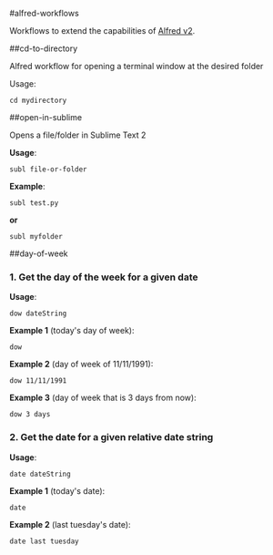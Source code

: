 #alfred-workflows

Workflows to extend the capabilities of [Alfred v2](http://www.alfredapp.com/).

##cd-to-directory

Alfred workflow for opening a terminal window at the desired folder

Usage:

    cd mydirectory
    

##open-in-sublime

Opens a file/folder in Sublime Text 2

**Usage**:

    subl file-or-folder
    
**Example**:

    subl test.py
    
**or**

    subl myfolder
    

##day-of-week

### 1. Get the day of the week for a given date

**Usage**:

    dow dateString

**Example 1** (today's day of week):

    dow
    
**Example 2** (day of week of 11/11/1991):

    dow 11/11/1991
    
**Example 3** (day of week that is 3 days from now):

    dow 3 days
    

### 2. Get the date for a given relative date string

**Usage**:

    date dateString
    
**Example 1** (today's date):
    
    date

**Example 2** (last tuesday's date):

    date last tuesday

